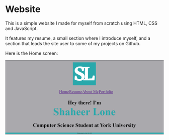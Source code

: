 # Website
This is a simple website I made for myself from scratch using HTML, CSS and JavaScript.

It features my resume, a small section where I introduce myself, and a section that leads the site user to some of my projects on Github.

Here is the Home screen:

![Website Home Screen](https://github.com/shaheerl/Website/blob/master/images/website_homescreen.png)
